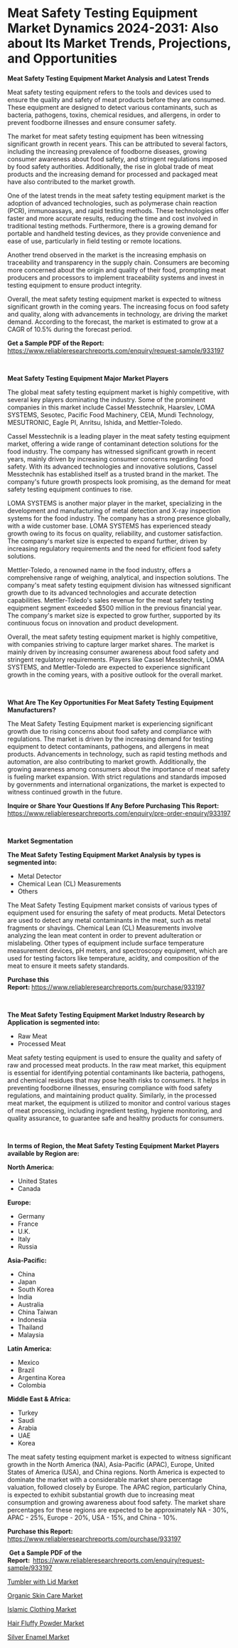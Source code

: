<p><h1>Meat Safety Testing Equipment Market Dynamics 2024-2031: Also about Its Market Trends, Projections, and Opportunities</h1></p><p><strong>Meat Safety Testing Equipment Market Analysis and Latest Trends</strong></p>
<p><p>Meat safety testing equipment refers to the tools and devices used to ensure the quality and safety of meat products before they are consumed. These equipment are designed to detect various contaminants, such as bacteria, pathogens, toxins, chemical residues, and allergens, in order to prevent foodborne illnesses and ensure consumer safety.</p><p>The market for meat safety testing equipment has been witnessing significant growth in recent years. This can be attributed to several factors, including the increasing prevalence of foodborne diseases, growing consumer awareness about food safety, and stringent regulations imposed by food safety authorities. Additionally, the rise in global trade of meat products and the increasing demand for processed and packaged meat have also contributed to the market growth.</p><p>One of the latest trends in the meat safety testing equipment market is the adoption of advanced technologies, such as polymerase chain reaction (PCR), immunoassays, and rapid testing methods. These technologies offer faster and more accurate results, reducing the time and cost involved in traditional testing methods. Furthermore, there is a growing demand for portable and handheld testing devices, as they provide convenience and ease of use, particularly in field testing or remote locations.</p><p>Another trend observed in the market is the increasing emphasis on traceability and transparency in the supply chain. Consumers are becoming more concerned about the origin and quality of their food, prompting meat producers and processors to implement traceability systems and invest in testing equipment to ensure product integrity.</p><p>Overall, the meat safety testing equipment market is expected to witness significant growth in the coming years. The increasing focus on food safety and quality, along with advancements in technology, are driving the market demand. According to the forecast, the market is estimated to grow at a CAGR of 10.5% during the forecast period.</p></p>
<p><strong>Get a Sample PDF of the Report:&nbsp;</strong> <a href="https://www.reliableresearchreports.com/enquiry/request-sample/933197">https://www.reliableresearchreports.com/enquiry/request-sample/933197</a></p>
<p>&nbsp;</p>
<p><strong>Meat Safety Testing Equipment Major Market Players</strong></p>
<p><p>The global meat safety testing equipment market is highly competitive, with several key players dominating the industry. Some of the prominent companies in this market include Cassel Messtechnik, Haarslev, LOMA SYSTEMS, Sesotec, Pacific Food Machinery, CEIA, Mundi Technology, MESUTRONIC, Eagle PI, Anritsu, Ishida, and Mettler-Toledo. </p><p>Cassel Messtechnik is a leading player in the meat safety testing equipment market, offering a wide range of contaminant detection solutions for the food industry. The company has witnessed significant growth in recent years, mainly driven by increasing consumer concerns regarding food safety. With its advanced technologies and innovative solutions, Cassel Messtechnik has established itself as a trusted brand in the market. The company's future growth prospects look promising, as the demand for meat safety testing equipment continues to rise. </p><p>LOMA SYSTEMS is another major player in the market, specializing in the development and manufacturing of metal detection and X-ray inspection systems for the food industry. The company has a strong presence globally, with a wide customer base. LOMA SYSTEMS has experienced steady growth owing to its focus on quality, reliability, and customer satisfaction. The company's market size is expected to expand further, driven by increasing regulatory requirements and the need for efficient food safety solutions.</p><p>Mettler-Toledo, a renowned name in the food industry, offers a comprehensive range of weighing, analytical, and inspection solutions. The company's meat safety testing equipment division has witnessed significant growth due to its advanced technologies and accurate detection capabilities. Mettler-Toledo's sales revenue for the meat safety testing equipment segment exceeded $500 million in the previous financial year. The company's market size is expected to grow further, supported by its continuous focus on innovation and product development.</p><p>Overall, the meat safety testing equipment market is highly competitive, with companies striving to capture larger market shares. The market is mainly driven by increasing consumer awareness about food safety and stringent regulatory requirements. Players like Cassel Messtechnik, LOMA SYSTEMS, and Mettler-Toledo are expected to experience significant growth in the coming years, with a positive outlook for the overall market.</p></p>
<p>&nbsp;</p>
<p><strong>What Are The Key Opportunities For Meat Safety Testing Equipment Manufacturers?</strong></p>
<p><p>The Meat Safety Testing Equipment market is experiencing significant growth due to rising concerns about food safety and compliance with regulations. The market is driven by the increasing demand for testing equipment to detect contaminants, pathogens, and allergens in meat products. Advancements in technology, such as rapid testing methods and automation, are also contributing to market growth. Additionally, the growing awareness among consumers about the importance of meat safety is fueling market expansion. With strict regulations and standards imposed by governments and international organizations, the market is expected to witness continued growth in the future.</p></p>
<p><strong>Inquire or Share Your Questions If Any Before Purchasing This Report:</strong> <a href="https://www.reliableresearchreports.com/enquiry/pre-order-enquiry/933197">https://www.reliableresearchreports.com/enquiry/pre-order-enquiry/933197</a></p>
<p>&nbsp;</p>
<p><strong>Market Segmentation</strong></p>
<p><strong>The Meat Safety Testing Equipment Market Analysis by types is segmented into:</strong></p>
<p><ul><li>Metal Detector</li><li>Chemical Lean (CL) Measurements</li><li>Others</li></ul></p>
<p><p>The Meat Safety Testing Equipment market consists of various types of equipment used for ensuring the safety of meat products. Metal Detectors are used to detect any metal contaminants in the meat, such as metal fragments or shavings. Chemical Lean (CL) Measurements involve analyzing the lean meat content in order to prevent adulteration or mislabeling. Other types of equipment include surface temperature measurement devices, pH meters, and spectroscopy equipment, which are used for testing factors like temperature, acidity, and composition of the meat to ensure it meets safety standards.</p></p>
<p><strong>Purchase this Report:&nbsp;</strong><a href="https://www.reliableresearchreports.com/purchase/933197">https://www.reliableresearchreports.com/purchase/933197</a></p>
<p>&nbsp;</p>
<p><strong>The Meat Safety Testing Equipment Market Industry Research by Application is segmented into:</strong></p>
<p><ul><li>Raw Meat</li><li>Processed Meat</li></ul></p>
<p><p>Meat safety testing equipment is used to ensure the quality and safety of raw and processed meat products. In the raw meat market, this equipment is essential for identifying potential contaminants like bacteria, pathogens, and chemical residues that may pose health risks to consumers. It helps in preventing foodborne illnesses, ensuring compliance with food safety regulations, and maintaining product quality. Similarly, in the processed meat market, the equipment is utilized to monitor and control various stages of meat processing, including ingredient testing, hygiene monitoring, and quality assurance, to guarantee safe and healthy products for consumers.</p></p>
<p>&nbsp;</p>
<p><strong>In terms of Region, the Meat Safety Testing Equipment Market Players available by Region are:</strong></p>
<p>
    <p> <strong> North America: </strong>
        <ul>
            <li>United States</li>
            <li>Canada</li>
        </ul>
        </p> 
    <p> <strong> Europe: </strong>
        <ul>
            <li>Germany</li>
            <li>France</li>
            <li>U.K.</li>
            <li>Italy</li>
            <li>Russia</li>
        </ul>
        </p> 
    <p> <strong> Asia-Pacific: </strong>
        <ul>
            <li>China</li>
            <li>Japan</li>
            <li>South Korea</li>
            <li>India</li>
            <li>Australia</li>
            <li>China Taiwan</li>
            <li>Indonesia</li>
            <li>Thailand</li>
            <li>Malaysia</li>
        </ul>
        </p> 
    <p> <strong> Latin America: </strong>
        <ul>
            <li>Mexico</li>
            <li>Brazil</li>
            <li>Argentina Korea</li>
            <li>Colombia</li>
        </ul>
        </p> 
    <p> <strong> Middle East & Africa: </strong>
        <ul>
            <li>Turkey</li>
            <li>Saudi</li>
            <li>Arabia</li>
            <li>UAE</li>
            <li>Korea</li>
        </ul>
    </p>
    </p>
<p><p>The meat safety testing equipment market is expected to witness significant growth in the North America (NA), Asia-Pacific (APAC), Europe, United States of America (USA), and China regions. North America is expected to dominate the market with a considerable market share percentage valuation, followed closely by Europe. The APAC region, particularly China, is expected to exhibit substantial growth due to increasing meat consumption and growing awareness about food safety. The market share percentages for these regions are expected to be approximately NA - 30%, APAC - 25%, Europe - 20%, USA - 15%, and China - 10%.</p></p>
<p><strong>Purchase this Report: </strong><a href="https://www.reliableresearchreports.com/purchase/933197">https://www.reliableresearchreports.com/purchase/933197</a></p>
<p>&nbsp;<strong>Get a Sample PDF of the Report:&nbsp;&nbsp;</strong><a href="https://www.reliableresearchreports.com/enquiry/request-sample/933197">https://www.reliableresearchreports.com/enquiry/request-sample/933197</a></p>
<p><strong></strong></p>
<p><p><a href="https://medium.com/@kavonhansen/tumbler-with-lid-market-furnishes-information-on-market-share-market-trends-and-market-growth-c11d5dfcd4f9">Tumbler with Lid Market</a></p><p><a href="https://medium.com/@kavonhansen/organic-skin-care-market-exploring-market-share-market-trends-and-future-growth-fa3f2320cae4">Organic Skin Care Market</a></p><p><a href="https://medium.com/@kavonhansen/islamic-clothing-market-exploring-market-share-market-trends-and-future-growth-3c92f3915624">Islamic Clothing Market</a></p><p><a href="https://medium.com/@kavonhansen/hair-fluffy-powder-market-competitive-analysis-market-trends-and-forecast-to-2031-f979855aeeb5">Hair Fluffy Powder Market</a></p><p><a href="https://medium.com/@kavonhansen/silver-enamel-nbsp-market-focuses-on-market-share-size-and-projected-forecast-till-2031-07ff5ad5c5fb">Silver Enamel Market</a></p></p>